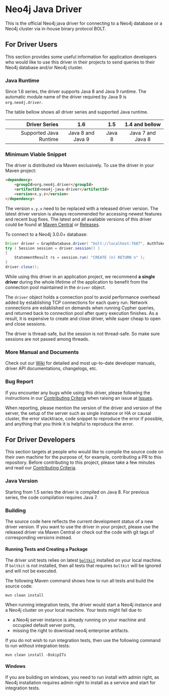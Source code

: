 # Neo4j Java Driver

This is the official Neo4j java driver for connecting to a Neo4j database or a Neo4j cluster via in-house binary protocol BOLT.

## For Driver Users

This section provides some useful information for application developers
who would like to use this driver in their projects to send queries to their Neo4j database and/or Neo4j cluster.

### Java Runtime

Since 1.6 series, the driver supports Java 8 and Java 9 runtime.
The automatic module name of the driver required by Java 9 is `org.neo4j.driver`.

The table bellow shows all driver series and supported Java runtime.

|         Driver Series |         1.6       |   1.5  |   1.4 and bellow  |
| ---------------------:|:-----------------:|:------:|:-----------------:|
| Supported Java Runtime| Java 8 and Java 9 | Java 8 | Java 7 and Java 8 |



### Minimum Viable Snippet

The driver is distributed via Maven exclusively.
To use the driver in your Maven project:
```html
<dependency>
    <groupId>org.neo4j.driver</groupId>
    <artifactId>neo4j-java-driver</artifactId>
    <version>x.y.z</version>
</dependency>
```
The version `x.y.x` need to be replaced with a released driver version.
The latest driver version is always recommended for accessing newest features and recent bug fixes.
The latest and all available versions of this driver could be found at
[Maven Central](https://mvnrepository.com/artifact/org.neo4j.driver/neo4j-java-driver) or
[Releases](https://github.com/neo4j/neo4j-java-driver/releases).


To connect to a Neo4j 3.0.0+ database:
```java
Driver driver = GraphDatabase.driver( "bolt://localhost:7687", AuthTokens.basic( "neo4j", "PasSW0rd" ) );
try ( Session session = driver.session() )
{
    StatementResult rs = session.run( "CREATE (n) RETURN n" );
}
driver.close();
```
While using this driver in an application project, we recommend **a single driver** during the whole lifetime of the application
to benefit from the connection pool maintained in the `driver` object.

The `driver` object holds a connection pool to avoid performance overhead added by establishing TCP connections for each query run.
Network connections are established on demands when running Cypher queries, and returned back to connection pool after query execution finishes.
As a result, it is expensive to create and close driver, while super cheap to open and close sessions.

The driver is thread-safe, but the session is not thread-safe. So make sure sessions are not passed among threads.

### More Manual and Documents
Check out our [Wiki](https://github.com/neo4j/neo4j-java-driver/wiki) for detailed and most up-to-date developer manuals, driver API documentations, changelogs, etc.

### Bug Report
If you encounter any bugs while using this driver, please following the instructions in our [Contributing Criteria](https://github.com/neo4j/neo4j-java-driver/blob/1.6/CONTRIBUTING.md#need-to-raise-an-issue)
when raising an issue at [Issues](https://github.com/neo4j/neo4j-java-driver/issues).

When reporting, please mention the version of the driver and version of the server, the setup of the server such as single instance or HA or causal cluster,
the error stacktrace, code snippet to reproduce the error if possible, and anything that you think it is helpful to reproduce the error.

## For Driver Developers
This section targets at people who would like to compile the source code on their own machine for the purpose of, for example, contributing a PR to this repository.
Before contributing to this project, please take a few minutes and read our [Contributing Criteria](https://github.com/neo4j/neo4j-java-driver/blob/1.6/CONTRIBUTING.md#want-to-contribute).

### Java Version

Starting from 1.5 series the driver is compiled on Java 8. For previous series, the code compilation requires Java 7.

### Building

The source code here reflects the current development status of a new driver version.
If you want to use the driver in your project, please use the released driver via Maven Central or check out the code with git tags of corresponding versions instead.

#### Running Tests and Creating a Package

The driver unit tests relies on latest [`boltkit`](https://github.com/neo4j-contrib/boltkit) installed on your local machine. 
If `boltkit` is not installed, then all tests that requires `boltkit` will be ignored and will not be executed.

The following Maven command shows how to run all tests and build the source code:
```
mvn clean install
```
When running integration tests, the driver would start a Neo4j instance and a Neo4j cluster on your local machine.
Your tests might fail due to
* a Neo4j server instance is already running on your machine and occupied default server ports,
* missing the right to download neo4j enterprise artifacts.

If you do not wish to run integration tests, then use the following command to run without integration tests:
```
mvn clean install -DskipITs
```

#### Windows

If you are building on windows, you need to run install with admin right, as Neo4j installation requires admin right to install as a service and
start for integration tests.
